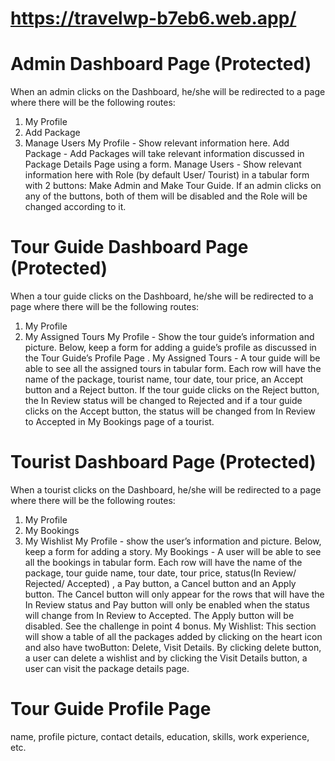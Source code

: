 # https://travelwp-b7eb6.web.app/

# Admin Dashboard Page (Protected)

When an admin clicks on the Dashboard, he/she will be redirected to a page where there
will be the following routes:

1. My Profile
2. Add Package
3. Manage Users
   My Profile - Show relevant information here.
   Add Package - Add Packages will take relevant information discussed in Package
   Details Page using a form.
   Manage Users - Show relevant information here with Role (by default User/ Tourist)
   in a tabular form with 2 buttons: Make Admin and Make Tour Guide. If an admin clicks on
   any of the buttons, both of them will be disabled and the Role will be changed
   according to it.

# Tour Guide Dashboard Page (Protected)

When a tour guide clicks on the Dashboard, he/she will be redirected to a page where
there will be the following routes:

1. My Profile
2. My Assigned Tours
   My Profile - Show the tour guide’s information and picture. Below, keep a form for
   adding a guide’s profile as discussed in the Tour Guide’s Profile Page .
   My Assigned Tours - A tour guide will be able to see all the assigned tours in tabular
   form. Each row will have the name of the package, tourist name, tour date, tour price,
   an Accept button and a Reject button. If the tour guide clicks on the Reject button, the
   In Review status will be changed to Rejected and if a tour guide clicks on the Accept
   button, the status will be changed from In Review to Accepted in My Bookings page of
   a tourist.

# Tourist Dashboard Page (Protected)

When a tourist clicks on the Dashboard, he/she will be redirected to a page where there
will be the following routes:

1. My Profile
2. My Bookings
3. My Wishlist
   My Profile - show the user’s information and picture. Below, keep a form for adding a
   story.
   My Bookings - A user will be able to see all the bookings in tabular form. Each row will
   have the name of the package, tour guide name, tour date, tour price, status(In Review/
   Rejected/ Accepted) , a Pay button, a Cancel button and an Apply button. The Cancel
   button will only appear for the rows that will have the In Review status and Pay button
   will only be enabled when the status will change from In Review to Accepted. The Apply
   button will be disabled. See the challenge in point 4 bonus.
   My Wishlist: This section will show a table of all the packages added by clicking on
   the heart icon and also have twoButton: Delete, Visit Details. By clicking delete button,
   a user can delete a wishlist and by clicking the Visit Details button, a user can visit the
   package details page.

# Tour Guide Profile Page

name, profile picture, contact details, education, skills, work experience, etc.
